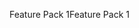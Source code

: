 <span data-ttu-id="7067b-101">Feature Pack 1</span><span class="sxs-lookup"><span data-stu-id="7067b-101">Feature Pack 1</span></span>